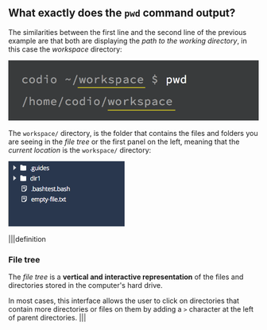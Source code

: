 ## What exactly does the `pwd` command output?

The similarities between the first line and the second line of the previous example are that both are displaying the _path to the working directory_, in this case the _workspace_ directory:

![pwd command current](.guides/img/pwd-command-current.png)

The `workspace/` directory, is the folder that contains the files and folders you are seeing in the _file tree_ or the first panel on the left, meaning that the _current location_ is the `workspace/` directory:

![filetree-screenshot](.guides/img/filetree-screenshot.png)

|||definition
### File tree
The _file tree_ is a __vertical and interactive representation__ of the files and directories stored in the computer's hard drive.

In most cases, this interface allows the user to click on directories that contain more directories or files on them by adding a `>` character at the left of parent directories.
|||